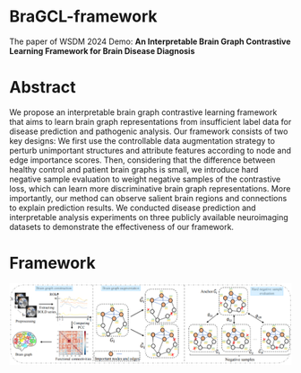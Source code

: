 # BraGCL-framework
The paper of WSDM 2024 Demo: **An Interpretable Brain Graph Contrastive Learning Framework for Brain Disease Diagnosis**

# Abstract
We propose an interpretable brain graph contrastive learning framework that aims to learn brain graph representations from insufficient label data for disease prediction and pathogenic analysis. Our framework consists of two key designs: We first use the controllable data augmentation strategy to perturb unimportant structures and attribute features according to node and edge importance scores. Then, considering that the difference between healthy control and patient brain graphs is small, we introduce hard negative sample evaluation to weight negative samples of the contrastive loss, which can learn more discriminative brain graph representations. More importantly, our method can observe salient brain regions and connections to explain prediction results. We conducted disease prediction and interpretable analysis experiments on three publicly available neuroimaging datasets to demonstrate the effectiveness of our framework.

# Framework
![BraGCL-Framework](img/framework.jpg)
